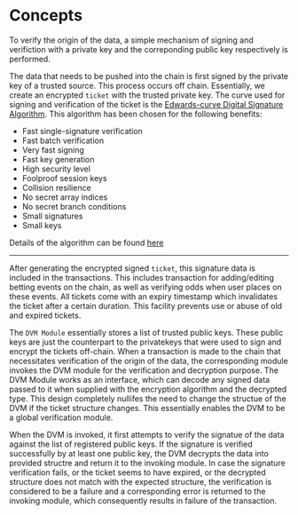 # **Concepts**

To verify the origin of the data, a simple mechanism of signing and verifiction with a private key and the correponding public key respectively is performed.

The data that needs to be pushed into the chain is first signed by the private key of a trusted source. This process occurs off chain. Essentially, we create an encrypted `ticket` with the trusted private key. The curve used for signing and verification of the ticket is the [Edwards-curve Digital Signature Algorithm](https://en.wikipedia.org/wiki/EdDSA). This algorithm has been chosen for the following benefits:

- Fast single-signature verification
- Fast batch verification
- Very fast signing
- Fast key generation
- High security level
- Foolproof session keys
- Collision resilience
- No secret array indices
- No secret branch conditions
- Small signatures
- Small keys

Details of the algorithm can be found [here](https://ed25519.cr.yp.to/)

---

After generating the encrypted signed `ticket`, this signature data is included in the transactions. This includes transaction for adding/editing betting events on the chain, as well as verifying odds when user places on these events. All tickets come with an expiry timestamp which invalidates the ticket after a certain duration. This facility prevents use or abuse of old and expired tickets.

The `DVM Module` essentially stores a list of trusted public keys. These public keys are just the counterpart to the privatekeys that were used to sign and encrypt the tickets off-chain. When a transaction is made to the chain that necessitates verification of the origin of the data, the corresponding module invokes the DVM module for the verification and decryption purpose. The DVM Module works as an interface, which can decode any signed data passed to it when supplied with the encryption algorithm and the decrypted type. This design completely nullifes the need to change the structue of the DVM if the ticket structure changes. This essentially enables the DVM to be a global verification module.

When the DVM is invoked, it first attempts to verify the signatue of the data against the list of registered public keys. If the signature is verified successfully by at least one public key, the DVM decrypts the data into provided structre and return it to the invoking module. In case the signature verification fails, or the ticket seems to have expired, or the decrypted structure does not match with the expected structure, the verification is considered to be a failure and a corresponding error is returned to the invoking module, which consequently results in failure of the transaction.
